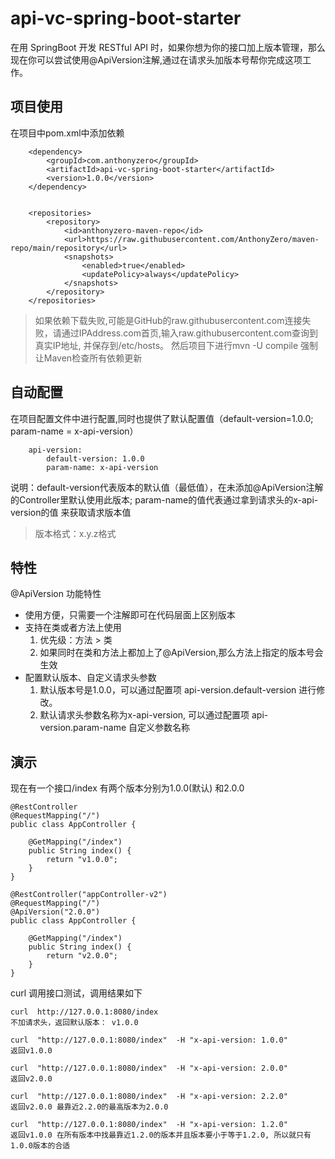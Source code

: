 # api-vc-spring-boot-starter
在用 SpringBoot 开发 RESTful API 时，如果你想为你的接口加上版本管理，那么现在你可以尝试使用@ApiVersion注解,通过在请求头加版本号帮你完成这项工作。

## 项目使用
在项目中pom.xml中添加依赖
```
    <dependency>
        <groupId>com.anthonyzero</groupId>
        <artifactId>api-vc-spring-boot-starter</artifactId>
        <version>1.0.0</version>
    </dependency>
    
    
    <repositories>
        <repository>
            <id>anthonyzero-maven-repo</id>
            <url>https://raw.githubusercontent.com/AnthonyZero/maven-repo/main/repository</url>
            <snapshots>
                <enabled>true</enabled>
                <updatePolicy>always</updatePolicy>
            </snapshots>
        </repository>
    </repositories>
```
> 如果依赖下载失败,可能是GitHub的raw.githubusercontent.com连接失败，请通过IPAddress.com首页,输入raw.githubusercontent.com查询到真实IP地址, 并保存到/etc/hosts。
然后项目下进行mvn -U compile 强制让Maven检查所有依赖更新

## 自动配置
在项目配置文件中进行配置,同时也提供了默认配置值（default-version=1.0.0; param-name = x-api-version）
```
    api-version:
        default-version: 1.0.0
        param-name: x-api-version
```
说明：default-version代表版本的默认值（最低值），在未添加@ApiVersion注解的Controller里默认使用此版本;
param-name的值代表通过拿到请求头的x-api-version的值 来获取请求版本值

> 版本格式：x.y.z格式

## 特性
@ApiVersion 功能特性
* 使用方便，只需要一个注解即可在代码层面上区别版本
* 支持在类或者方法上使用
  1. 优先级：方法 > 类
  2. 如果同时在类和方法上都加上了@ApiVersion,那么方法上指定的版本号会生效
* 配置默认版本、自定义请求头参数
  1. 默认版本号是1.0.0，可以通过配置项 api-version.default-version 进行修改。
  2. 默认请求头参数名称为x-api-version, 可以通过配置项 api-version.param-name 自定义参数名称


## 演示
现在有一个接口/index 有两个版本分别为1.0.0(默认) 和2.0.0
```
@RestController
@RequestMapping("/")
public class AppController {

    @GetMapping("/index")
    public String index() {
        return "v1.0.0";
    }
}

@RestController("appController-v2")
@RequestMapping("/")
@ApiVersion("2.0.0")
public class AppController {

    @GetMapping("/index")
    public String index() {
        return "v2.0.0";
    }
}
```
curl 调用接口测试，调用结果如下
```
curl  http://127.0.0.1:8080/index
不加请求头，返回默认版本： v1.0.0

curl  "http://127.0.0.1:8080/index"  -H "x-api-version: 1.0.0"
返回v1.0.0

curl  "http://127.0.0.1:8080/index"  -H "x-api-version: 2.0.0"
返回v2.0.0

curl  "http://127.0.0.1:8080/index"  -H "x-api-version: 2.2.0"
返回v2.0.0 最靠近2.2.0的最高版本为2.0.0

curl  "http://127.0.0.1:8080/index"  -H "x-api-version: 1.2.0"
返回v1.0.0 在所有版本中找最靠近1.2.0的版本并且版本要小于等于1.2.0, 所以就只有1.0.0版本的合适

```
